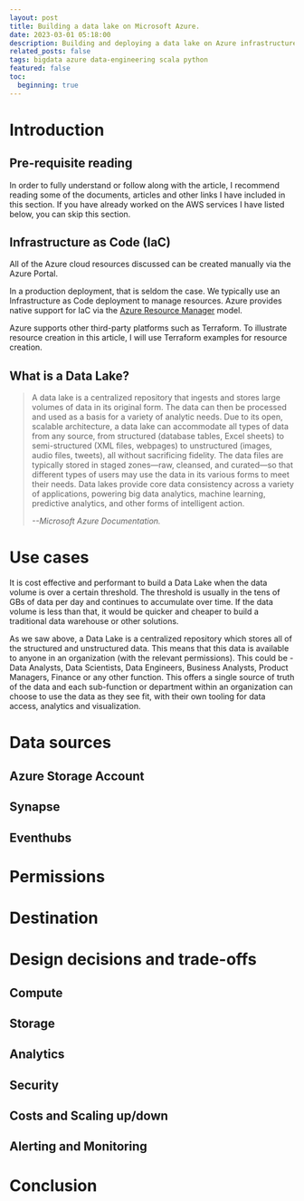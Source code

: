 ```yaml
---
layout: post
title: Building a data lake on Microsoft Azure.
date: 2023-03-01 05:18:00
description: Building and deploying a data lake on Azure infrastructure.
related_posts: false
tags: bigdata azure data-engineering scala python
featured: false
toc: 
  beginning: true
---
```


# Introduction
## Pre-requisite reading
In order to fully understand or follow along with the article, I recommend reading some of the documents, articles and other links I have included in this section. If you have already worked on the AWS services I have listed below, you can skip this section.


## Infrastructure as Code (IaC)
All of the Azure cloud resources discussed can be created manually via the Azure Portal.

In a production deployment, that is seldom the case. We typically use an Infrastructure as Code deployment to manage resources. Azure provides native support for IaC via the [Azure Resource Manager](https://learn.microsoft.com/en-us/azure/azure-resource-manager/management/overview) model. 

Azure supports other third-party platforms such as Terraform. To illustrate resource creation in this article, I will use Terraform examples for resource creation.

## What is a Data Lake?
> A data lake is a centralized repository that ingests and stores large volumes of data in its original form. The data can then be processed and used as a basis for a variety of analytic needs. Due to its open, scalable architecture, a data lake can accommodate all types of data from any source, from structured (database tables, Excel sheets) to semi-structured (XML files, webpages) to unstructured (images, audio files, tweets), all without sacrificing fidelity. The data files are typically stored in staged zones—raw, cleansed, and curated—so that different types of users may use the data in its various forms to meet their needs. Data lakes provide core data consistency across a variety of applications, powering big data analytics, machine learning, predictive analytics, and other forms of intelligent action.
>
> <cite>--Microsoft Azure Documentation.</cite>

# Use cases
It is cost effective and performant to build a Data Lake when the data volume is over a certain threshold. The threshold is usually in the tens of GBs of data per day and continues to accumulate over time. If the data volume is less than that, it would be quicker and cheaper to build a traditional data warehouse or other solutions.

As we saw above, a Data Lake is a centralized repository which stores all of the structured and unstructured data. This means that this data is available to anyone in an organization (with the relevant permissions). This could be - Data Analysts, Data Scientists, Data Engineers, Business Analysts, Product Managers, Finance or any other function. This offers a single source of truth of the data and each sub-function or department within an organization can choose to use the data as they see fit, with their own tooling for data access, analytics and visualization.


# Data sources
## Azure Storage Account
## Synapse
## Eventhubs

# Permissions

# Destination

# Design decisions and trade-offs
## Compute
## Storage
## Analytics
## Security
## Costs and Scaling up/down
## Alerting and Monitoring

# Conclusion